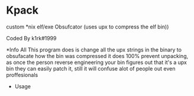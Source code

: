# Kpack
custom *nix elf/exe Obsufcator (uses upx to compress the elf bin))

Coded By k1rk#1999


*Info
All This program does is change all the upx strings in the binary to obsufacate how the bin was compressed it does 100% prevent unpacking, as once the person reverse engineering your bin figures out that it's a upx bin they can easily patch it, still it will confuse alot of people out even proffesionals

* Usage



